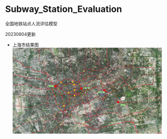 # Subway_Station_Evaluation
全国地铁站点人流评估模型

20230604更新
- 上海市结果图
    ![上海市效果](./%E6%95%88%E6%9E%9C%E5%9B%BE20230604.jpeg)


